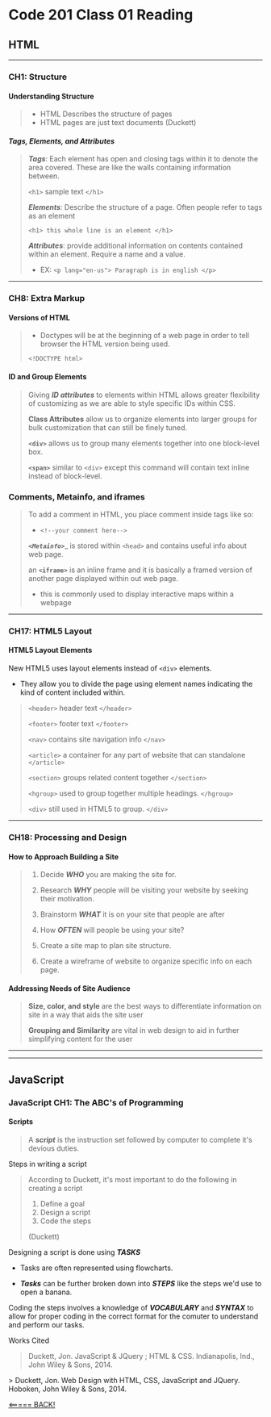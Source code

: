 # Code 201 Class 01 Reading

## HTML

___

### CH1: Structure

#### Understanding Structure

>* HTML Describes the structure of pages
>* HTML pages are just text documents
(Duckett)

#### ___Tags, Elements, and Attributes___

>___Tags___: Each element has open and closing tags within it to denote the area covered. These are like the walls containing information between.
>
>`<h1>` sample text `</h1>`
>
 >___Elements___: Describe the structure of a page. Often people refer to tags  as an element
>
 >`<h1> this whole line is an element </h1>`
>
>___Attributes___: provide additional information on contents contained within an element. Require a name and a value.
>
>* EX: `<p lang="en-us"> Paragraph is in english </p>`

___

### CH8: Extra Markup

#### Versions of HTML

>* Doctypes will be at the beginning of a web page in order to tell browser the HTML version being used.
>
>` <!DOCTYPE html> `

#### ID and Group Elements

>Giving ___*ID attributes*___ to elements within HTML allows greater flexibility of customizing as we are able to style specific IDs within CSS.
>
>____Class Attributes____ allow us to organize elements into larger groups for bulk customization that can still be finely tuned.
>
>____`<div>`____ allows us to group many elements together into one block-level box.
>
>____`<span>`____ similar to `<div>` except this command will contain text inline instead of block-level.

### Comments, Metainfo, and iframes

>To add a comment in HTML, you place comment inside tags like so:
>
>* ` <!--your comment here--> `
>
>___`<Metainfo>`____ is stored within `<head>` and contains useful info about web page.
>
>an ____`<iframe>`____ is an inline frame and it is basically a framed version of another page displayed within out web page.
>
>* this is commonly used to display interactive maps within a webpage

___

### CH17: HTML5 Layout

#### HTML5 Layout Elements

New HTML5 uses layout elements instead of `<div>` elements.

* They allow you to divide the page using element names indicating the kind of content included within.

> `<header>` header text `</header>`
>
> `<footer>` footer text `</footer>`
>
> `<nav>` contains site navigation info `</nav>`
>
> `<article>` a container for any part of website that can standalone `</article>`
>
> `<section>` groups related content together `</section>`
>
> `<hgroup>` used to group together multiple headings. `</hgroup>`
>
> `<div>` still used in HTML5 to group. `</div>`

___

### CH18: Processing and Design

#### How to Approach Building a Site

>1. Decide ___WHO___ you are making the site for.
>
>2. Research ___WHY___ people will be visiting your website by seeking their motivation.
>
>3. Brainstorm ___WHAT___ it is on your site that people are after
>
>4. How ___OFTEN___ will people be using your site?
>
>5. Create a site map to plan site structure.
>
>6. Create a wireframe of website to organize specific info on each page.

#### Addressing Needs of Site Audience

>____Size, color, and style____ are the best ways to differentiate information on site in a way that aids the site user
>
> ____Grouping and Similarity____ are vital in web design to aid in further simplifying content for the user
___
___

## JavaScript

### JavaScript CH1: The ABC's of Programming

#### Scripts

> A ___script___ is the instruction set followed by computer to complete it's devious duties.
>
Steps in writing a script
> According to Duckett, it's most important to do the following in creating a script
>
> 1. Define a goal
> 2. Design a script
> 3. Code the steps
>
>(Duckett)

Designing a script is done using ___TASKS___

* Tasks are often represented using flowcharts.

* ___Tasks___ can be further broken down into ___STEPS___ like the steps we'd use to open a banana.

Coding the steps involves a knowledge of ___VOCABULARY___ and ___SYNTAX___ to allow for proper coding in the correct format for the comuter to understand and perform our tasks.

Works Cited

> Duckett, Jon. JavaScript & JQuery ; HTML & CSS. Indianapolis, Ind., John Wiley & Sons, 2014.
>
‌> Duckett, Jon. Web Design with HTML, CSS, JavaScript and JQuery. Hoboken, John Wiley & Sons, 2014.

[<===== BACK!](README.md)